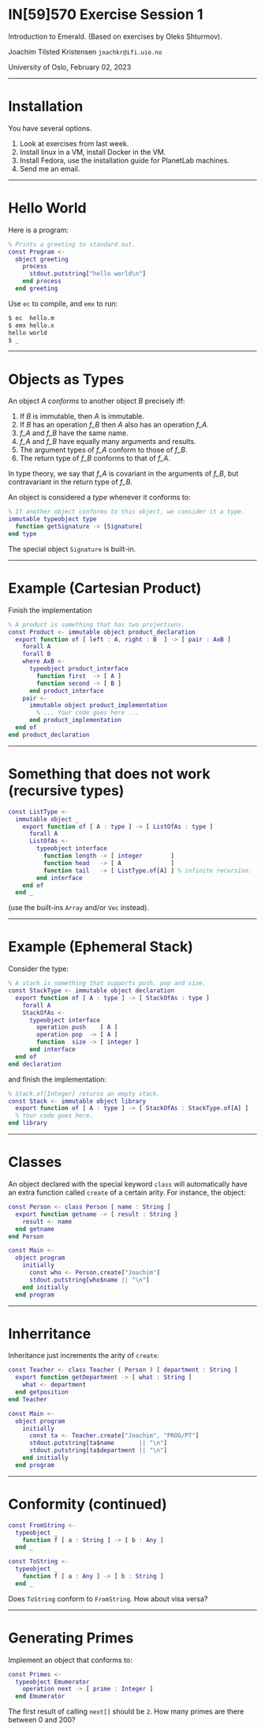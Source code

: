 
# IN[59]570 Exercise Session 1

Introduction to Emerald.
(Based on exercises by Oleks Shturmov).

Joachim Tilsted Kristensen
`joachkr@ifi.uio.no`

University of Oslo,
February 02, 2023

---

# Installation

You have several options.

1. Look at exercises from last week.
2. Install linux in a VM, install Docker in the VM.
3. Install Fedora, use the installation guide for PlanetLab machines.
4. Send me an email.

---

# Hello World

Here is a program:

```matlab
% Prints a greeting to standard out.
const Program <-
  object greeting
    process
      stdout.putstring["hello world\n"]
    end process
  end greeting
```

Use `ec` to compile, and `emx` to run:

```bash
$ ec  hello.m
$ emx hello.x
hello world
$ _
```

---

# Objects as Types

An object *A* _conforms_ to another object *B* precisely iff:
1. If *B* is immutable, then *A* is immutable.
2. If *B* has an operation *f_B* then *A* also has an operation *f_A*.
3. *f_A* and *f_B* have the same name.
4. *f_A* and *f_B* have equally many arguments and results.
5. The argument types of *f_A* conform to those of *f_B*.
6. The return type of *f_B* conforms to that of *f_A*.

In type theory, we say that *f_A* is covariant in the arguments of *f_B*,
but contravariant in the return type of *f_B*.

An object is considered a _type_ whenever it conforms to:

```matlab
% If another object conforms to this object, we consider it a type.
immutable typeobject type
  function getSignature -> [Signature]
end type
```

The special object `Signature` is built-in.

---

# Example (Cartesian Product)

Finish the implementation

```matlab
% A product is something that has two projections.
const Product <- immutable object product_declaration
  export function of [ left : A, right : B  ] -> [ pair : AxB ]
    forall A
    forall B
    where AxB <-
      typeobject product_interface
        function first  -> [ A ]
        function second -> [ B ]
      end product_interface
    pair <-
      immutable object product_implementation
        % ... Your code goes here ...
      end product_implementation
  end of
end product_declaration
```

---

# Something that does not work (recursive types)

```matlab
const ListType <-
  immutable object _
    export function of [ A : type ] -> [ ListOfAs : type ]
      forall A
      ListOfAs <-
        typeobject interface
          function length -> [ integer        ]
          function head   -> [ A              ]
          function tail   -> [ ListType.of[A] ] % infinite recursion.
        end interface
    end of
  end _
```

(use the built-ins `Array` and/or `Vec` instead).

---

# Example (Ephemeral Stack)

Consider the type:

```matlab
% A stack is something that supports push, pop and size.
const StackType <- immutable object declaration
  export function of [ A : type ] -> [ StackOfAs : type ]
    forall A
    StackOfAs <-
      typeobject interface
        operation push    [ A ]
        operation pop  -> [ A ]
        function  size -> [ integer ]
      end interface
  end of
end declaration
```

and finish the implementation:

```matlab
% Stack.of[Integer] returns an empty stack.
const Stack <- immutable object library
  export function of [ A : type ] -> [ StackOfAs : StackType.of[A] ]
  % Your code goes here.
end library
```

---

# Classes

An object declared with the special keyword `class` will automatically have
an extra function called `create` of a certain arity. For instance, the
object:

```matlab
const Person <- class Person [ name : String ]
  export function getname -> [ result : String ]
    result <- name
  end getname
end Person

const Main <-
  object program
    initially
      const who <- Person.create["Joachim"]
      stdout.putstring[who$name || "\n"]
    end initially
  end program
```

---

# Inherritance

Inheritance just increments the arity of `create`:

```matlab
const Teacher <- class Teacher ( Person ) [ department : String ]
  export function getDepartment -> [ what : String ]
    what <- department
  end getposition
end Teacher

const Main <-
  object program
    initially
      const ta <- Teacher.create["Joachim", "PROG/PT"]
      stdout.putstring[ta$name       || "\n"]
      stdout.putstring[ta$department || "\n"]
    end initially
  end program
```

---

# Conformity (continued)

```matlab
const FromString <-
  typeobject _
    function f [ a : String ] -> [ b : Any ]
  end _

const ToString <-
  typeobject _
    function f [ a : Any ] -> [ b : String ]
  end _
```

Does `ToString` conform to `FromString`.
How about visa versa?

---

# Generating Primes

Implement an object that conforms to:

```matlab
const Primes <-
  typeobject Emumerator
    operation next -> [ prime : Integer ]
  end Emumerator
```

The first result of calling `next[]` should be `2`.
How many primes are there between 0 and 200?
